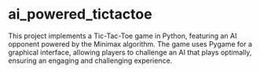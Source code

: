 # ai_powered_tictactoe
This project implements a Tic-Tac-Toe game in Python, featuring an AI opponent powered by the Minimax algorithm. The game uses Pygame for a graphical interface, allowing players to challenge an AI that plays optimally, ensuring an engaging and challenging experience.
